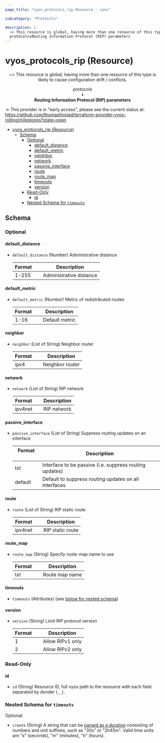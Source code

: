 ```yaml
---
page_title: "vyos_protocols_rip Resource - vyos"

subcategory: "Protocols"

description: |-
  ~> This resource is global, having more than one resource of this type is likely to cause configuration drift / conflicts.
  protocols⯯Routing Information Protocol (RIP) parameters
---
```


# vyos_protocols_rip (Resource)
<center>

~> This resource is global, having more than one resource of this type is likely to cause configuration drift / conflicts.

*protocols*  
⯯  
**Routing Information Protocol (RIP) parameters**


</center>

-> This provider is in "early access", please see the current status at: https://github.com/thomasfinstad/terraform-provider-vyos-rolling/milestones?state=open

<!--TOC-->

- [vyos_protocols_rip (Resource)](#vyos_protocols_rip-resource)
  - [Schema](#schema)
    - [Optional](#optional)
      - [default_distance](#default_distance)
      - [default_metric](#default_metric)
      - [neighbor](#neighbor)
      - [network](#network)
      - [passive_interface](#passive_interface)
      - [route](#route)
      - [route_map](#route_map)
      - [timeouts](#timeouts)
      - [version](#version)
    - [Read-Only](#read-only)
      - [id](#id)
    - [Nested Schema for `timeouts`](#nested-schema-for-timeouts)

<!--TOC-->

<!-- schema generated by tfplugindocs -->
## Schema

### Optional

#### default_distance
- `default_distance` (Number) Administrative distance

    |  Format  &emsp;|  Description              |
    |----------|---------------------------|
    |  1-255   &emsp;|  Administrative distance  |
#### default_metric
- `default_metric` (Number) Metric of redistributed routes

    |  Format  &emsp;|  Description     |
    |----------|------------------|
    |  1-16    &emsp;|  Default metric  |
#### neighbor
- `neighbor` (List of String) Neighbor router

    |  Format  &emsp;|  Description      |
    |----------|-------------------|
    |  ipv4    &emsp;|  Neighbor router  |
#### network
- `network` (List of String) RIP network

    |  Format   &emsp;|  Description  |
    |-----------|---------------|
    |  ipv4net  &emsp;|  RIP network  |
#### passive_interface
- `passive_interface` (List of String) Suppress routing updates on an interface

    |  Format   &emsp;|  Description                                              |
    |-----------|-----------------------------------------------------------|
    |  txt      &emsp;|  Interface to be passive (i.e. suppress routing updates)  |
    |  default  &emsp;|  Default to suppress routing updates on all interfaces    |
#### route
- `route` (List of String) RIP static route

    |  Format   &emsp;|  Description       |
    |-----------|--------------------|
    |  ipv4net  &emsp;|  RIP static route  |
#### route_map
- `route_map` (String) Specify route-map name to use

    |  Format  &emsp;|  Description     |
    |----------|------------------|
    |  txt     &emsp;|  Route map name  |
#### timeouts
- `timeouts` (Attributes) (see [below for nested schema](#nestedatt--timeouts))
#### version
- `version` (String) Limit RIP protocol version

    |  Format  &emsp;|  Description       |
    |----------|--------------------|
    |  1       &emsp;|  Allow RIPv1 only  |
    |  2       &emsp;|  Allow RIPv2 only  |

### Read-Only

#### id
- `id` (String) Resource ID, full vyos path to the resource with each field separated by dunder (`__`).

<a id="nestedatt--timeouts"></a>
### Nested Schema for `timeouts`

Optional:

- `create` (String) A string that can be [parsed as a duration](https://pkg.go.dev/time#ParseDuration) consisting of numbers and unit suffixes, such as &#34;30s&#34; or &#34;2h45m&#34;. Valid time units are &#34;s&#34; (seconds), &#34;m&#34; (minutes), &#34;h&#34; (hours).
